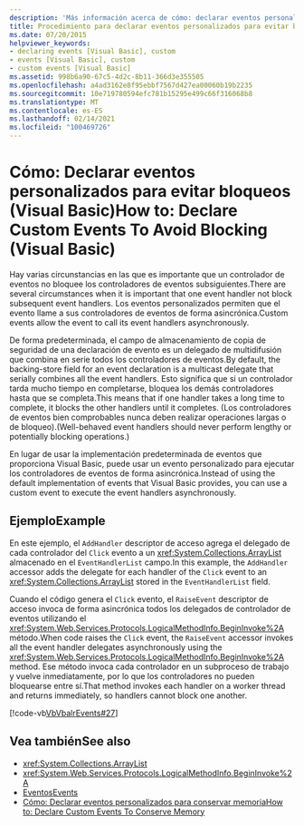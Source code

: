 ```yaml
---
description: 'Más información acerca de cómo: declarar eventos personalizados para evitar bloqueos (Visual Basic)'
title: Procedimiento para declarar eventos personalizados para evitar bloqueos
ms.date: 07/20/2015
helpviewer_keywords:
- declaring events [Visual Basic], custom
- events [Visual Basic], custom
- custom events [Visual Basic]
ms.assetid: 998b6a90-67c5-4d2c-8b11-366d3e355505
ms.openlocfilehash: a4ad3162e8f95ebbf7567d427ea00060b19b2235
ms.sourcegitcommit: 10e719780594efc781b15295e499c66f316068b8
ms.translationtype: MT
ms.contentlocale: es-ES
ms.lasthandoff: 02/14/2021
ms.locfileid: "100469726"
---
```

# <a name="how-to-declare-custom-events-to-avoid-blocking-visual-basic"></a><span data-ttu-id="b8ef7-103">Cómo: Declarar eventos personalizados para evitar bloqueos (Visual Basic)</span><span class="sxs-lookup"><span data-stu-id="b8ef7-103">How to: Declare Custom Events To Avoid Blocking (Visual Basic)</span></span>

<span data-ttu-id="b8ef7-104">Hay varias circunstancias en las que es importante que un controlador de eventos no bloquee los controladores de eventos subsiguientes.</span><span class="sxs-lookup"><span data-stu-id="b8ef7-104">There are several circumstances when it is important that one event handler not block subsequent event handlers.</span></span> <span data-ttu-id="b8ef7-105">Los eventos personalizados permiten que el evento llame a sus controladores de eventos de forma asincrónica.</span><span class="sxs-lookup"><span data-stu-id="b8ef7-105">Custom events allow the event to call its event handlers asynchronously.</span></span>  
  
 <span data-ttu-id="b8ef7-106">De forma predeterminada, el campo de almacenamiento de copia de seguridad de una declaración de evento es un delegado de multidifusión que combina en serie todos los controladores de eventos.</span><span class="sxs-lookup"><span data-stu-id="b8ef7-106">By default, the backing-store field for an event declaration is a multicast delegate that serially combines all the event handlers.</span></span> <span data-ttu-id="b8ef7-107">Esto significa que si un controlador tarda mucho tiempo en completarse, bloquea los demás controladores hasta que se completa.</span><span class="sxs-lookup"><span data-stu-id="b8ef7-107">This means that if one handler takes a long time to complete, it blocks the other handlers until it completes.</span></span> <span data-ttu-id="b8ef7-108">(Los controladores de eventos bien comprobables nunca deben realizar operaciones largas o de bloqueo).</span><span class="sxs-lookup"><span data-stu-id="b8ef7-108">(Well-behaved event handlers should never perform lengthy or potentially blocking operations.)</span></span>  
  
 <span data-ttu-id="b8ef7-109">En lugar de usar la implementación predeterminada de eventos que proporciona Visual Basic, puede usar un evento personalizado para ejecutar los controladores de eventos de forma asincrónica.</span><span class="sxs-lookup"><span data-stu-id="b8ef7-109">Instead of using the default implementation of events that Visual Basic provides, you can use a custom event to execute the event handlers asynchronously.</span></span>  
  
## <a name="example"></a><span data-ttu-id="b8ef7-110">Ejemplo</span><span class="sxs-lookup"><span data-stu-id="b8ef7-110">Example</span></span>  

 <span data-ttu-id="b8ef7-111">En este ejemplo, el `AddHandler` descriptor de acceso agrega el delegado de cada controlador del `Click` evento a un <xref:System.Collections.ArrayList> almacenado en el `EventHandlerList` campo.</span><span class="sxs-lookup"><span data-stu-id="b8ef7-111">In this example, the `AddHandler` accessor adds the delegate for each handler of the `Click` event to an <xref:System.Collections.ArrayList> stored in the `EventHandlerList` field.</span></span>  
  
 <span data-ttu-id="b8ef7-112">Cuando el código genera el `Click` evento, el `RaiseEvent` descriptor de acceso invoca de forma asincrónica todos los delegados de controlador de eventos utilizando el <xref:System.Web.Services.Protocols.LogicalMethodInfo.BeginInvoke%2A> método.</span><span class="sxs-lookup"><span data-stu-id="b8ef7-112">When code raises the `Click` event, the `RaiseEvent` accessor invokes all the event handler delegates asynchronously using the <xref:System.Web.Services.Protocols.LogicalMethodInfo.BeginInvoke%2A> method.</span></span> <span data-ttu-id="b8ef7-113">Ese método invoca cada controlador en un subproceso de trabajo y vuelve inmediatamente, por lo que los controladores no pueden bloquearse entre sí.</span><span class="sxs-lookup"><span data-stu-id="b8ef7-113">That method invokes each handler on a worker thread and returns immediately, so handlers cannot block one another.</span></span>  
  
 [!code-vb[VbVbalrEvents#27](~/samples/snippets/visualbasic/VS_Snippets_VBCSharp/VbVbalrEvents/VB/Class1.vb#27)]  
  
## <a name="see-also"></a><span data-ttu-id="b8ef7-114">Vea también</span><span class="sxs-lookup"><span data-stu-id="b8ef7-114">See also</span></span>

- <xref:System.Collections.ArrayList>
- <xref:System.Web.Services.Protocols.LogicalMethodInfo.BeginInvoke%2A>
- [<span data-ttu-id="b8ef7-115">Eventos</span><span class="sxs-lookup"><span data-stu-id="b8ef7-115">Events</span></span>](index.md)
- [<span data-ttu-id="b8ef7-116">Cómo: Declarar eventos personalizados para conservar memoria</span><span class="sxs-lookup"><span data-stu-id="b8ef7-116">How to: Declare Custom Events To Conserve Memory</span></span>](how-to-declare-custom-events-to-conserve-memory.md)
